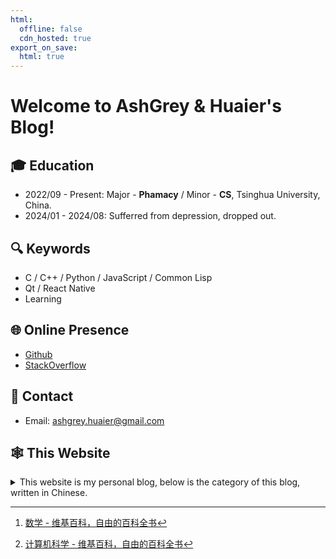 ```yaml
---
html:
  offline: false
  cdn_hosted: true
export_on_save:
  html: true
---
```


# Welcome to AshGrey & Huaier's Blog!

## 🎓 Education

- 2022/09 - Present: Major - **Phamacy** / Minor - **CS**, Tsinghua University, China.
- 2024/01 - 2024/08: Sufferred from depression, dropped out.

## 🔍 Keywords

- C / C++ / Python / JavaScript / Common Lisp
- Qt / React Native
- Learning

## 🌐 Online Presence

- [Github](https://github.com/AshGreyG)
- [StackOverflow](https://stackoverflow.com/users/23178151/ashgrey)

## 📧 Contact

- Email: ashgrey.huaier@gmail.com

## 🕸 This Website

<details>
  <summary>
    This website is my personal blog, below is the category of this blog, written in Chinese.
  </summary>

- 自然原理知识
   
  **自然原理知识**（Nature）是指研究自然界产生的事物的知识，以及能够科学指导实践的、源自抽象的数学知识，这类知识的特点是纯粹抽象，不一定能够直接在实践中使用。

  - 数学：**数学**（Mathmetics）是研究数量、结构以及空间等概念及其变化的一门学科，属于形式科学的一种。数学利用抽象化和逻辑推理，从计数、计算、量度、对物体形状及运动的观察发展而成。数学家们拓展这些概念，以公式化新的猜想，以及从选定的公理及定义出发，严谨地推导出一些定理[^1]。
  
    [数学索引笔记](./post/Nature/Maths/2024-02-08-数学：索引笔记.md)

  
- 实践产业知识
  
  **实践产业知识**（Industry）是指在人类创造的过程中形成的，以自然原理知识为基础的知识。这类知识的特点是实用，并且能够在实践中应用。

  - 计算机科学：**计算机科学**（Computer Science）是系统性研究信息与计算的理论基础以及它们在计算机系统中如何实现与应用的实用技术的学科。它通常被形容为对那些创造、描述以及转换信息的算法处理的系统研究[^2]。

    [计算机科学索引笔记](./post/Industry/ComputerScience/2024-11-25-计算机科学：索引笔记.md)

  

[^1]: [数学 - 维基百科，自由的百科全书](https://zh.wikipedia.org/wiki/%E6%95%B0%E5%AD%A6#%E7%BA%AF%E7%B2%B9%E6%95%B0%E5%AD%A6)
[^2]: [计算机科学 - 维基百科，自由的百科全书](https://zh.wikipedia.org/wiki/%E8%AE%A1%E7%AE%97%E6%9C%BA%E7%A7%91%E5%AD%A6)

</details>